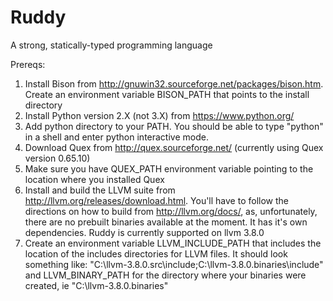 # Ruddy
A strong, statically-typed programming language

Prereqs:

1. Install Bison from http://gnuwin32.sourceforge.net/packages/bison.htm. Create an environment variable BISON_PATH that points to the install directory
2. Install Python version 2.X (not 3.X) from https://www.python.org/
3. Add python directory to your PATH. You should be able to type "python" in a shell and enter python interactive mode.
4. Download Quex from http://quex.sourceforge.net/ (currently using Quex version 0.65.10)
5. Make sure you have QUEX_PATH environment variable pointing to the location where you installed Quex
6. Install and build the LLVM suite from http://llvm.org/releases/download.html. You'll have to follow the directions on how to build
from http://llvm.org/docs/, as, unfortunately, there are no prebuilt binaries available at the moment. It has it's own dependencies.
Ruddy is currently supported on llvm 3.8.0
7. Create an environment variable LLVM_INCLUDE_PATH that includes the location of the includes directories for LLVM files. It should
look something like: "C:\llvm-3.8.0.src\include;C:\llvm-3.8.0.binaries\include" and LLVM_BINARY_PATH for the directory where your
binaries were created, ie "C:\llvm-3.8.0.binaries"
